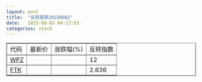 ```yaml
---
layout: post
title:  "反转股票20150602"
date:   2015-06-02 04:17:53
categories: stock
---
```


<script type="text/javascript">
var stockList = []
stockList.push('gb_wpz');
stockList.push('gb_ftk');
</script>

<table border="1">
 <tr>
 <td>代码</td>
  <td>最新价</td>
  <td>涨跌幅(%)</td>
 <td>反转指数</td>
</tr>
  <tr id="wpz"><td><a href="http://stock.finance.sina.com.cn/usstock/quotes/WPZ.html" target="_blank">WPZ</a></td><td></td><td></td><td>12</td></tr>
  <tr id="ftk"><td><a href="http://stock.finance.sina.com.cn/usstock/quotes/FTK.html" target="_blank">FTK</a></td><td></td><td></td><td>2.636</td></tr>
</table>
